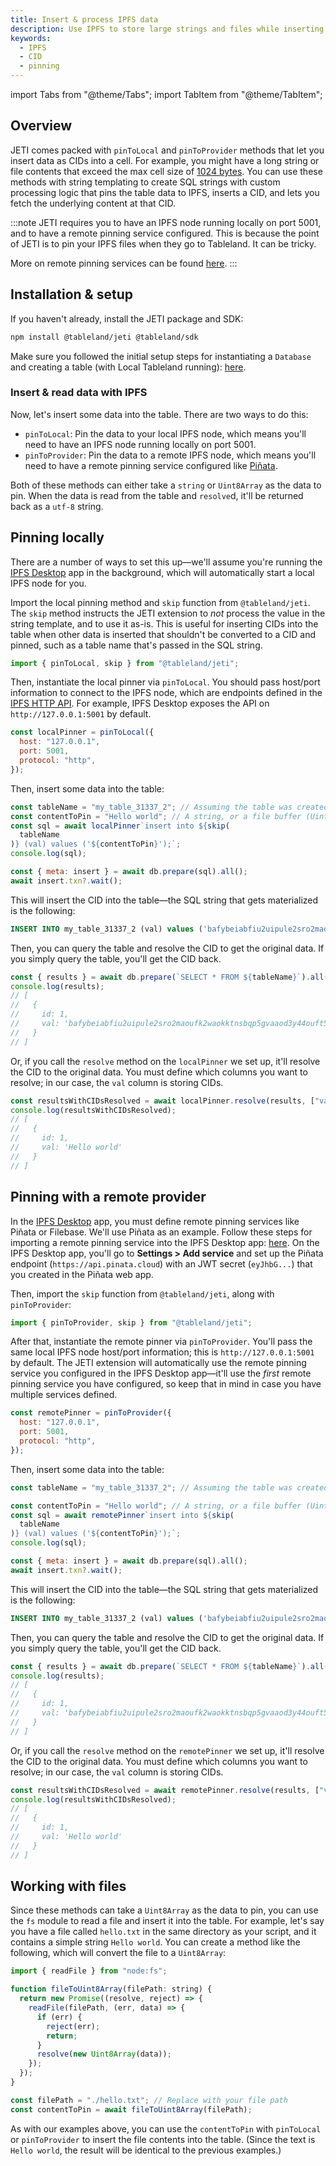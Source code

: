 ```yaml
---
title: Insert & process IPFS data
description: Use IPFS to store large strings and files while inserting CIDs into your table.
keywords:
  - IPFS
  - CID
  - pinning
---
```


import Tabs from "@theme/Tabs";
import TabItem from "@theme/TabItem";

## Overview

JETI comes packed with `pinToLocal` and `pinToProvider` methods that let you insert data as CIDs into a cell. For example, you might have a long string or file contents that exceed the max cell size of [1024 bytes](/fundamentals/architecture/limits). You can use these methods with string templating to create SQL strings with custom processing logic that pins the table data to IPFS, inserts a CID, and lets you fetch the underlying content at that CID.

:::note
JETI requires you to have an IPFS node running locally on port 5001, and to have a remote pinning service configured. This is because the point of JETI is to pin your IPFS files when they go to Tableland. It can be tricky.

More on remote pinning services can be found [here](https://docs.ipfs.tech/how-to/work-with-pinning-services/#use-an-existing-pinning-service).
:::

## Installation & setup

If you haven't already, install the JETI package and SDK:

```bash npm2yarn
npm install @tableland/jeti @tableland/sdk
```

Make sure you followed the initial setup steps for instantiating a `Database` and creating a table (with Local Tableland running): [here](/sdk/plugins#installation--setup).

### Insert & read data with IPFS

Now, let's insert some data into the table. There are two ways to do this:

- `pinToLocal`: Pin the data to your local IPFS node, which means you'll need to have an IPFS node running locally on port 5001.
- `pinToProvider`: Pin the data to a remote IPFS node, which means you'll need to have a remote pinning service configured like [Piñata](https://www.pinata.cloud/dedicated-gateways).

Both of these methods can either take a `string` or `Uint8Array` as the data to pin. When the data is read from the table and `resolve`d, it'll be returned back as a `utf-8` string.

## Pinning locally

There are a number of ways to set this up—we'll assume you're running the [IPFS Desktop](ipns://docs.ipfs.tech/install/ipfs-desktop/) app in the background, which will automatically start a local IPFS node for you.

Import the local pinning method and `skip` function from `@tableland/jeti`. The `skip` method instructs the JETI extension to _not_ process the value in the string template, and to use it as-is. This is useful for inserting CIDs into the table when other data is inserted that shouldn't be converted to a CID and pinned, such as a table name that's passed in the SQL string.

```js
import { pinToLocal, skip } from "@tableland/jeti";
```

Then, instantiate the local pinner via `pinToLocal`. You should pass host/port information to connect to the IPFS node, which are endpoints defined in the [IPFS HTTP API](https://docs.ipfs.tech/reference/http/api/). For example, IPFS Desktop exposes the API on `http://127.0.0.1:5001` by default.

```js
const localPinner = pinToLocal({
  host: "127.0.0.1",
  port: 5001,
  protocol: "http",
});
```

Then, insert some data into the table:

```js
const tableName = "my_table_31337_2"; // Assuming the table was created in the setup steps
const contentToPin = "Hello world"; // A string, or a file buffer (Uint8Array)
const sql = await localPinner`insert into ${skip(
  tableName
)} (val) values ('${contentToPin}');`;
console.log(sql);

const { meta: insert } = await db.prepare(sql).all();
await insert.txn?.wait();
```

This will insert the CID into the table—the SQL string that gets materialized is the following:

```sql
INSERT INTO my_table_31337_2 (val) values ('bafybeiabfiu2uipule2sro2maoufk2waokktnsbqp5gvaaod3y44ouft54');
```

Then, you can query the table and resolve the CID to get the original data. If you simply query the table, you'll get the CID back.

```js
const { results } = await db.prepare(`SELECT * FROM ${tableName}`).all();
console.log(results);
// [
//   {
//     id: 1,
//     val: 'bafybeiabfiu2uipule2sro2maoufk2waokktnsbqp5gvaaod3y44ouft54'
//   }
// ]
```

Or, if you call the `resolve` method on the `localPinner` we set up, it'll resolve the CID to the original data. You must define which columns you want to resolve; in our case, the `val` column is storing CIDs.

```js
const resultsWithCIDsResolved = await localPinner.resolve(results, ["val"]);
console.log(resultsWithCIDsResolved);
// [
//   {
//     id: 1,
//     val: 'Hello world'
//   }
// ]
```

## Pinning with a remote provider

In the [IPFS Desktop](ipns://docs.ipfs.tech/install/ipfs-desktop/) app, you must define remote pinning services like Piñata or Filebase. We'll use Piñata as an example. Follow these steps for importing a remote pinning service into the IPFS Desktop app: [here](ipns://docs.ipfs.tech/how-to/work-with-pinning-services/#use-a-third-party-pinning-service). On the IPFS Desktop app, you'll go to **Settings > Add service** and set up the Piñata endpoint (`https://api.pinata.cloud`) with an JWT secret (`eyJhbG...`) that you created in the Piñata web app.

Then, import the `skip` function from `@tableland/jeti`, along with `pinToProvider`:

```js
import { pinToProvider, skip } from "@tableland/jeti";
```

After that, instantiate the remote pinner via `pinToProvider`. You'll pass the same local IPFS node host/port information; this is `http://127.0.0.1:5001` by default. The JETI extension will automatically use the remote pinning service you configured in the IPFS Desktop app—it'll use the _first_ remote pinning service you have configured, so keep that in mind in case you have multiple services defined.

```js
const remotePinner = pinToProvider({
  host: "127.0.0.1",
  port: 5001,
  protocol: "http",
});
```

Then, insert some data into the table:

```js
const tableName = "my_table_31337_2"; // Assuming the table was created in the setup steps

const contentToPin = "Hello world"; // A string, or a file buffer (Uint8Array)
const sql = await remotePinner`insert into ${skip(
  tableName
)} (val) values ('${contentToPin}');`;
console.log(sql);

const { meta: insert } = await db.prepare(sql).all();
await insert.txn?.wait();
```

This will insert the CID into the table—the SQL string that gets materialized is the following:

```sql
INSERT INTO my_table_31337_2 (val) values ('bafybeiabfiu2uipule2sro2maoufk2waokktnsbqp5gvaaod3y44ouft54');
```

Then, you can query the table and resolve the CID to get the original data. If you simply query the table, you'll get the CID back.

```js
const { results } = await db.prepare(`SELECT * FROM ${tableName}`).all();
console.log(results);
// [
//   {
//     id: 1,
//     val: 'bafybeiabfiu2uipule2sro2maoufk2waokktnsbqp5gvaaod3y44ouft54'
//   }
// ]
```

Or, if you call the `resolve` method on the `remotePinner` we set up, it'll resolve the CID to the original data. You must define which columns you want to resolve; in our case, the `val` column is storing CIDs.

```js
const resultsWithCIDsResolved = await remotePinner.resolve(results, ["val"]);
console.log(resultsWithCIDsResolved);
// [
//   {
//     id: 1,
//     val: 'Hello world'
//   }
// ]
```

## Working with files

Since these methods can take a `Uint8Array` as the data to pin, you can use the `fs` module to read a file and insert it into the table. For example, let's say you have a file called `hello.txt` in the same directory as your script, and it contains a simple string `Hello world`. You can create a method like the following, which will convert the file to a `Uint8Array`:

```js
import { readFile } from "node:fs";

function fileToUint8Array(filePath: string) {
  return new Promise((resolve, reject) => {
    readFile(filePath, (err, data) => {
      if (err) {
        reject(err);
        return;
      }
      resolve(new Uint8Array(data));
    });
  });
}

const filePath = "./hello.txt"; // Replace with your file path
const contentToPin = await fileToUint8Array(filePath);
```

As with our examples above, you can use the `contentToPin` with `pinToLocal` or `pinToProvider` to insert the file contents into the table. (Since the text is `Hello world`, the result will be identical to the previous examples.)
